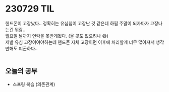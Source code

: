 # 230729 TIL
핸드폰이 고장났다.. 정확히는 유심칩이 고장난 것 같은데 하필 주말이 되자마자 고장나는건 뭐람.. <br>
월요일 날까지 연락을 못받게됬다. (올 곳도 없으려나 😅) <br>
제발 유심 고장이여야하는데 핸드폰 자체 고장이면 이후에 처리할게 너무 많아져서 생각만해도 피곤하다.. <br>
<br>

## 오늘의 공부
- 스프링 복습 (의존관계)
